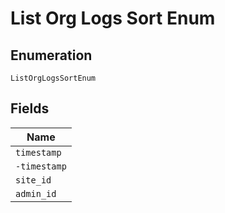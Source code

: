 
# List Org Logs Sort Enum

## Enumeration

`ListOrgLogsSortEnum`

## Fields

| Name |
|  --- |
| `timestamp` |
| `-timestamp` |
| `site_id` |
| `admin_id` |

